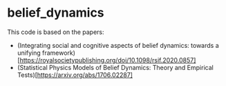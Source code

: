 # belief_dynamics
This code is based on the papers:
- (Integrating social and cognitive aspects of belief dynamics: towards a unifying framework)[https://royalsocietypublishing.org/doi/10.1098/rsif.2020.0857] 
- (Statistical Physics Models of Belief Dynamics: Theory and Empirical Tests)[https://arxiv.org/abs/1706.02287]